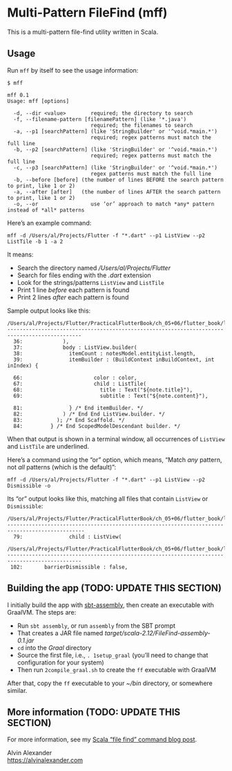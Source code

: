 # Multi-Pattern FileFind (mff)

This is a multi-pattern file-find utility written in Scala.

## Usage

Run `mff` by itself to see the usage information:

````
$ mff

mff 0.1
Usage: mff [options]

  -d, --dir <value>        required; the directory to search
  -f, --filename-pattern [filenamePattern] (like '*.java')
                           required; the filenames to search
  -a, --p1 [searchPattern] (like 'StringBuilder' or '^void.*main.*')
                           required; regex patterns must match the full line
  -b, --p2 [searchPattern] (like 'StringBuilder' or '^void.*main.*')
                           required; regex patterns must match the full line
  -c, --p3 [searchPattern] (like 'StringBuilder' or '^void.*main.*')
                           regex patterns must match the full line
  -b, --before [before] (the number of lines BEFORE the search pattern to print, like 1 or 2)
  -a, --after [after]   (the number of lines AFTER the search pattern to print, like 1 or 2)
  -o, --or                 use ‘or’ approach to match *any* pattern instead of *all* patterns
````

Here’s an example command:

````
mff -d /Users/al/Projects/Flutter -f "*.dart" --p1 ListView --p2 ListTile -b 1 -a 2
````

It means:

- Search the directory named */Users/al/Projects/Flutter*
- Search for files ending with the *.dart* extension
- Look for the strings/patterns `ListView` and `ListTile`
- Print 1 line *before* each pattern is found
- Print 2 lines *after* each pattern is found

Sample output looks like this:

````
/Users/al/Projects/Flutter/PracticalFlutterBook/ch_05+06/flutter_book/lib/notes/NotesList.dart
----------------------------------------------------------------------------------------------
  36:             ),
  37:             body : ListView.builder(
  38:               itemCount : notesModel.entityList.length,
  39:               itemBuilder : (BuildContext inBuildContext, int inIndex) {

  66:                       color : color,
  67:                       child : ListTile(
  68:                         title : Text("${note.title}"),
  69:                         subtitle : Text("${note.content}"),

  81:               } /* End itemBuilder. */
  82:             ) /* End End ListView.builder. */
  83:           ); /* End Scaffold. */
  84:         } /* End ScopedModelDescendant builder. */
````

When that output is shown in a terminal window, all occurrences of `ListView` and `ListTile` are underlined.

Here’s a command using the “or” option, which means, “Match *any* pattern, not *all* patterns (which is the default)”:

````
mff -d /Users/al/Projects/Flutter -f "*.dart" --p1 ListView --p2 Dismissible -o
````

Its “or” output looks like this, matching all files that contain `ListView` or `Dismissible`:

````
/Users/al/Projects/Flutter/PracticalFlutterBook/ch_05+06/flutter_book/lib/notes/NotesEntry.dart
-----------------------------------------------------------------------------------------------
  79:               child : ListView(

/Users/al/Projects/Flutter/PracticalFlutterBook/ch_05+06/flutter_book/lib/notes/NotesList.dart
----------------------------------------------------------------------------------------------
 102:       barrierDismissible : false,
````




## Building the app (TODO: UPDATE THIS SECTION)

I initially build the app with [sbt-assembly](https://github.com/sbt/sbt-assembly), then create an executable with GraalVM. The steps are:

- Run `sbt assembly`, or run `assembly` from the SBT prompt
- That creates a JAR file named *target/scala-2.12/FileFind-assembly-0.1.jar*
- `cd` into the *Graal* directory
- Source the first file, i.e., `. 1setup_graal` (you’ll need to change that configuration for your system)
- Then run `2compile_graal.sh` to create the `ff` executable with GraalVM

After that, copy the `ff` executable to your *~/bin* directory, or somewhere similar.



## More information (TODO: UPDATE THIS SECTION)

For more information, see my [Scala “file find” command blog post](https://alvinalexander.com/scala/scala-file-find-utility-command).

Alvin Alexander  
https://alvinalexander.com

